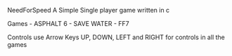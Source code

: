 NeedForSpeed
    A Simple Single player game written in c

Games
    - ASPHALT 6
    - SAVE WATER
    - FF7

Controls
    use Arrow Keys UP, DOWN, LEFT and RIGHT for controls in all the games
